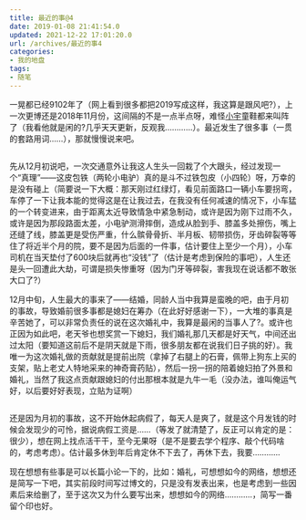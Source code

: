 ```yaml
---
title: 最近的事@4
date: 2019-01-08 21:41:54.0
updated: 2021-12-22 17:01:20.0
url: /archives/最近的事4
categories: 
- 我的地盘
tags: 
- 随笔
---
```


<!-- wp:paragraph -->
<p>一晃都已经9102年了（网上看到很多都把2019写成这样，我这算是跟风吧?），上一次更博还是2018年11月份，这间隔的不是一点半点呀，难怪<a href="https://sunxyu.cn/">小宇</a>童鞋都来叫阵了（我看他就是闲的?几乎天天更新，反观我…………）。最近发生了很多事（一贯的套路用词……），那就慢慢说来吧。</p>
<!-- /wp:paragraph -->

<!-- wp:image -->
<figure class="wp-block-image"><img src="https://cdn.uu126.cn/201901/2019newyear01.jpg" alt=""/></figure>
<!-- /wp:image -->

<!-- wp:paragraph -->
<p>先从12月初说吧，一次交通意外让我这人生头一回栽了个大跟头，经过发现一个“真理”——这皮包铁（两轮小电驴）真的是斗不过铁包皮（小四轮）呀，万幸的是没有碰上（简要说一下大概：那天刚过红绿灯，看见前面路口一辆小车要拐弯，车停了一下让我本能的觉得这是在让我过去，在我没有任何减速的情况下，小车猛的一个转变进来，由于距离太近导致情急中紧急制动，或许是因为刚下过雨不久，或许是因为那段路面太差，小电驴测滑摔倒，造成从脸到手、膝盖多处擦伤，嘴上还缝了线，膝盖更是受伤严重，什么髌骨骨折、半月板、韧带损伤，牙齿碎裂等等住了将近半个月的院，要不是因为后面的一件事，估计要住上至少一个月），小车司机在当天垫付了600块后就再也“没钱”了（估计是考虑到保险的事吧），人生还是头一回遭此大劫，可谓是损失惨重呀（因为门牙等碎裂，害我现在说话都不敢张大口了?）</p>
<!-- /wp:paragraph -->

<!-- wp:paragraph -->
<p>12月中旬，人生最大的事来了——结婚，同龄人当中我算是蛮晚的吧，由于月初的事故，导致婚前很多事都是媳妇在筹办（在此好好感谢一下），一大堆的事真是辛苦她了，可以非常负责任的说在这次婚礼中，我算是最闲的当事人了?。或许也正因为如此吧，老天爷也想奖赏一下媳妇，我们婚礼那几天都是好天气，中间还出过太阳（要知道这前后不是阴天就是下雨，很多朋友都在说我们日子挑的好）。我唯一为这次婚礼做的贡献就是提前出院（拿掉了右腿上的石膏，佩带上狗东上买的支架，贴上老丈人特地采来的神奇膏药贴），然后一拐一拐的陪着媳妇拍了外景和婚礼，当然了我这点贡献跟媳妇的付出那根本就是九牛一毛（没办法，谁叫俺运气好，以后要好好表现，立贴为证啊）</p>
<!-- /wp:paragraph -->

<!-- wp:image -->
<figure class="wp-block-image"><img src="https://cdn.uu126.cn/201901/2019newyear02.png" alt=""/></figure>
<!-- /wp:image -->

<!-- wp:paragraph -->
<p>还是因为月初的事故，这不开始休起病假了，每天人是爽了，就是这个月发钱的时候会发现少的可怜，据说病假工资是……（等发了就清楚了，反正可以肯定的是：很少），想在网上找点活干干，至今无果呀（是不是要去学个程序、敲个代码啥的，考虑考虑）。估计最多休到年后肯定休不下去了，再休下去，我要…………</p>
<!-- /wp:paragraph -->

<!-- wp:paragraph -->
<p>现在想想有些事是可以长篇小论一下的，比如：婚礼，可想想如今的网络，想想还是简写一下吧，其实前段时间写过博文的，只是没有发表出来，也是考虑到一些因素后来给删了，至于这次又为什么要写出来，想想如今的网络…………，简写一番留个印也好。</p>
<!-- /wp:paragraph -->
